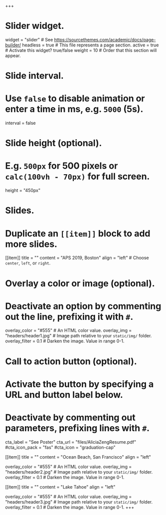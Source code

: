+++
# Slider widget.
widget = "slider"  # See https://sourcethemes.com/academic/docs/page-builder/
headless = true  # This file represents a page section.
active = true  # Activate this widget? true/false
weight = 10  # Order that this section will appear.

# Slide interval.
# Use `false` to disable animation or enter a time in ms, e.g. `5000` (5s).
interval = false

# Slide height (optional).
# E.g. `500px` for 500 pixels or `calc(100vh - 70px)` for full screen.
height = "450px"

# Slides.
# Duplicate an `[[item]]` block to add more slides.
[[item]]
  title = ""
  content = "APS 2019, Boston"
  align = "left"  # Choose `center`, `left`, or `right`.

  # Overlay a color or image (optional).
  #   Deactivate an option by commenting out the line, prefixing it with `#`.
  overlay_color = "#555"  # An HTML color value.
  overlay_img = "headers/header1.jpg"  # Image path relative to your `static/img/` folder.
  overlay_filter = 0.1  # Darken the image. Value in range 0-1.

  # Call to action button (optional).
  #   Activate the button by specifying a URL and button label below.
  #   Deactivate by commenting out parameters, prefixing lines with `#`.
  cta_label = "See Poster"
  cta_url = "files/AliciaZengResume.pdf"
  #cta_icon_pack = "fas"
  #cta_icon = "graduation-cap"

[[item]]
  title = ""
  content = "Ocean Beach, San Francisco"
  align = "left"

  overlay_color = "#555"  # An HTML color value.
  overlay_img = "headers/header2.jpg"  # Image path relative to your `static/img/` folder.
  overlay_filter = 0.1  # Darken the image. Value in range 0-1.

[[item]]
  title = ""
  content = "Lake Tahoe"
  align = "left"

  overlay_color = "#555"  # An HTML color value.
  overlay_img = "headers/header3.jpg"  # Image path relative to your `static/img/` folder.
  overlay_filter = 0.1  # Darken the image. Value in range 0-1.
+++
